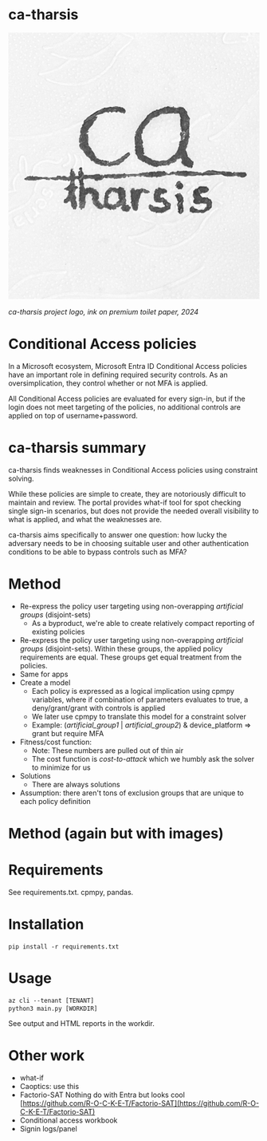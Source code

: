 
# ca-tharsis

![ca-tharsis logo](https://github.com/deggis/ca-tharsis/blob/master/img/ca-tharsis.jpg)

*ca-tharsis project logo, ink on premium toilet paper, 2024*

# Conditional Access policies

In a Microsoft ecosystem, Microsoft Entra ID Conditional Access policies have an important role in defining required security controls. As an oversimplication, they control whether or not MFA is applied.

All Conditional Access policies are evaluated for every sign-in, but if the login does not meet targeting of the policies, no additional controls are applied on top of username+password.

# ca-tharsis summary

ca-tharsis finds weaknesses in Conditional Access policies using constraint solving.

While these policies are simple to create, they are notoriously difficult to maintain and review. The portal provides what-if tool for spot checking single sign-in scenarios, but does not provide the needed overall visibility to what is applied, and what the weaknesses are.

ca-tharsis aims specifically to answer one question: how lucky the adversary needs to be in choosing suitable user and other authentication conditions to be able to bypass controls such as MFA?

# Method

- Re-express the policy user targeting using non-overapping *artificial groups* (disjoint-sets)
	- As a byproduct, we're able to create relatively compact reporting of existing policies
- Re-express the policy user targeting using non-overapping *artificial groups* (disjoint-sets). Within these groups, the applied policy requirements are equal. These groups get equal treatment from the policies.
- Same for apps
- Create a model 
	- Each policy is expressed as a logical implication using cpmpy variables, where if combination of parameters evaluates to true, a deny/grant/grant with controls is applied
	- We later use cpmpy to translate this model for a constraint solver
	- Example: (*artificial_group1* | *artificial_group2*) & device_platform => grant but require MFA
- Fitness/cost function: 
	- Note: These numbers are pulled out of thin air
	- The cost function is *cost-to-attack* which we humbly ask the solver to minimize for us
- Solutions
	- There are always solutions
- Assumption: there aren't tons of exclusion groups that are unique to each policy definition

# Method (again but with images)

# Requirements

See requirements.txt. cpmpy, pandas.

# Installation

```
pip install -r requirements.txt
```

# Usage

```
az cli --tenant [TENANT]
python3 main.py [WORKDIR]
```

See output and HTML reports in the workdir.

# Other work

- what-if
- Caoptics: use this
- Factorio-SAT Nothing do with Entra but looks cool [https://github.com/R-O-C-K-E-T/Factorio-SAT](https://github.com/R-O-C-K-E-T/Factorio-SAT)
- Conditional access workbook
- Signin logs/panel